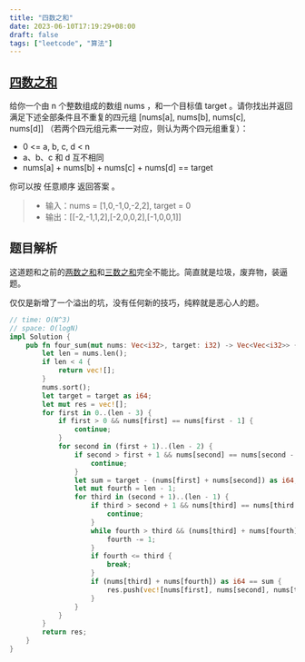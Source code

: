```yaml
---
title: "四数之和"
date: 2023-06-10T17:19:29+08:00
draft: false
tags: ["leetcode", "算法"]
---
```


## [四数之和](https://leetcode.cn/problems/4sum/)

给你一个由 n 个整数组成的数组 nums ，和一个目标值 target 。请你找出并返回满足下述全部条件且不重复的四元组 [nums[a], nums[b], nums[c], nums[d]] （若两个四元组元素一一对应，则认为两个四元组重复）：

- 0 <= a, b, c, d < n
- a、b、c 和 d 互不相同
- nums[a] + nums[b] + nums[c] + nums[d] == target


你可以按 任意顺序 返回答案 。


>- 输入：nums = [1,0,-1,0,-2,2], target = 0
>- 输出：[[-2,-1,1,2],[-2,0,0,2],[-1,0,0,1]]


## 题目解析
这道题和之前的[两数之和](https://just-worker.github.io/blog/%E4%B8%A4%E6%95%B0%E4%B9%8B%E5%92%8C/)和[三数之和]()完全不能比。简直就是垃圾，废弃物，装逼题。


仅仅是新增了一个溢出的坑，没有任何新的技巧，纯粹就是恶心人的题。

```rust
// time: O(N^3)
// space: O(logN)
impl Solution {
    pub fn four_sum(mut nums: Vec<i32>, target: i32) -> Vec<Vec<i32>> {
        let len = nums.len();
        if len < 4 {
            return vec![];
        }
        nums.sort();
        let target = target as i64;
        let mut res = vec![];
        for first in 0..(len - 3) {
            if first > 0 && nums[first] == nums[first - 1] {
                continue;
            }
            for second in (first + 1)..(len - 2) {
                if second > first + 1 && nums[second] == nums[second - 1] {
                    continue;
                }
                let sum = target - (nums[first] + nums[second]) as i64;
                let mut fourth = len - 1;
                for third in (second + 1)..(len - 1) {
                    if third > second + 1 && nums[third] == nums[third - 1] {
                        continue;
                    }
                    while fourth > third && (nums[third] + nums[fourth]) as i64 > sum {
                        fourth -= 1;
                    }
                    if fourth <= third {
                        break;
                    }
                    if (nums[third] + nums[fourth]) as i64 == sum {
                        res.push(vec![nums[first], nums[second], nums[third], nums[fourth]]);
                    }
                }
            }
        }
        return res;
    }
}

```




